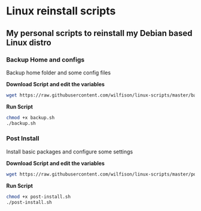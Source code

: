 # Linux reinstall scripts

## My personal scripts to reinstall my Debian based Linux distro

### Backup Home and configs

Backup home folder and some config files

**Download Script and edit the variables**

```bash
wget https://raw.githubusercontent.com/wilfison/linux-scripts/master/backup.sh
```

**Run Script**

```bash
chmod +x backup.sh
./backup.sh
```

### Post Install

Install basic packages and configure some settings

**Download Script and edit the variables**

```bash
wget https://raw.githubusercontent.com/wilfison/linux-scripts/master/post-install.sh
```

**Run Script**

```bash
chmod +x post-install.sh
./post-install.sh
```
